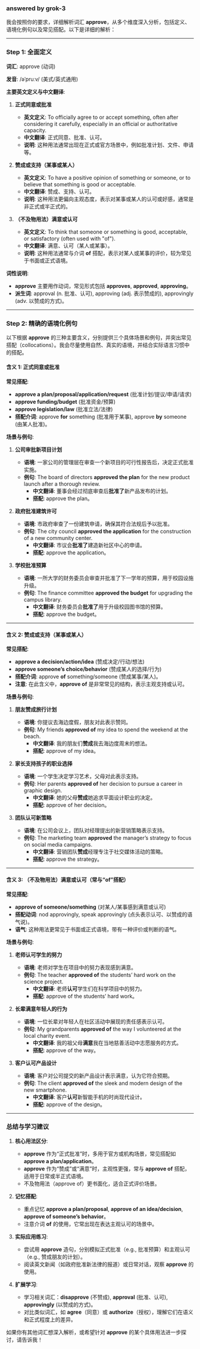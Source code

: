 ### answered by grok-3
我会按照你的要求，详细解析词汇 **approve**，从多个维度深入分析，包括定义、语境化例句以及常见搭配。以下是详细的解析：

---

### **Step 1: 全面定义**

**词汇**: approve (动词)

**发音**: /əˈpruːv/ (美式/英式通用)

**主要英文定义与中文翻译**:

1. **正式同意或批准**  
   - **英文定义**: To officially agree to or accept something, often after considering it carefully, especially in an official or authoritative capacity.  
   - **中文翻译**: 正式同意、批准、认可。  
   - **说明**: 这种用法通常出现在正式或官方场景中，例如批准计划、文件、申请等。

2. **赞成或支持（某事或某人）**  
   - **英文定义**: To have a positive opinion of something or someone, or to believe that something is good or acceptable.  
   - **中文翻译**: 赞成、支持、认可。  
   - **说明**: 这种用法更偏向主观态度，表示对某事或某人的认可或好感，通常是非正式或半正式的。

3. **（不及物用法）满意或认可**  
   - **英文定义**: To think that someone or something is good, acceptable, or satisfactory (often used with "of").  
   - **中文翻译**: 满意、认可（某人或某事）。  
   - **说明**: 这种用法通常与介词 **of** 搭配，表示对某人或某事的评价，较为常见于书面或正式语境。

**词性说明**:  
- **approve** 主要用作动词，常见形式包括 **approves**, **approved**, **approving**。  
- **派生词**: approval (n. 批准、认可), approving (adj. 表示赞成的), approvingly (adv. 以赞成的方式)。

---

### **Step 2: 精确的语境化例句**

以下根据 **approve** 的三种主要含义，分别提供三个具体场景和例句，并突出常见搭配（collocations）。我会尽量使用自然、真实的语境，并结合实际语言习惯中的搭配。

#### **含义 1: 正式同意或批准**

**常见搭配**:  
- **approve a plan/proposal/application/request** (批准计划/提议/申请/请求)  
- **approve funding/budget** (批准资金/预算)  
- **approve legislation/law** (批准立法/法律)  
- **搭配介词**: approve **for** something (批准用于某事), approve **by** someone (由某人批准)。

**场景与例句**:

1. **公司审批新项目计划**  
   - **语境**: 一家公司的管理层在审查一个新项目的可行性报告后，决定正式批准实施。  
   - **例句**: The board of directors **approved the plan** for the new product launch after a thorough review.  
     - **中文翻译**: 董事会经过彻底审查后**批准了**新产品发布的计划。  
     - **搭配**: approve the plan。

2. **政府批准建筑许可**  
   - **语境**: 市政府审查了一份建筑申请，确保其符合法规后予以批准。  
   - **例句**: The city council **approved the application** for the construction of a new community center.  
     - **中文翻译**: 市议会**批准了**建造新社区中心的申请。  
     - **搭配**: approve the application。

3. **学校批准预算**  
   - **语境**: 一所大学的财务委员会审查并批准了下一学年的预算，用于校园设施升级。  
   - **例句**: The finance committee **approved the budget** for upgrading the campus library.  
     - **中文翻译**: 财务委员会**批准了**用于升级校园图书馆的预算。  
     - **搭配**: approve the budget。

---

#### **含义 2: 赞成或支持（某事或某人）**

**常见搭配**:  
- **approve a decision/action/idea** (赞成决定/行动/想法)  
- **approve someone’s choice/behavior** (赞成某人的选择/行为)  
- **搭配介词**: approve **of** something/someone (赞成某事/某人)。  
- **注意**: 在此含义中，**approve of** 是非常常见的结构，表示主观支持或认可。

**场景与例句**:

1. **朋友赞成旅行计划**  
   - **语境**: 你提议去海边度假，朋友对此表示赞同。  
   - **例句**: My friends **approved of** my idea to spend the weekend at the beach.  
     - **中文翻译**: 我的朋友们**赞成**我去海边度周末的想法。  
     - **搭配**: approve of my idea。

2. **家长支持孩子的职业选择**  
   - **语境**: 一个学生决定学习艺术，父母对此表示支持。  
   - **例句**: Her parents **approved of** her decision to pursue a career in graphic design.  
     - **中文翻译**: 她的父母**赞成**她追求平面设计职业的决定。  
     - **搭配**: approve of her decision。

3. **团队认可新策略**  
   - **语境**: 在公司会议上，团队对经理提出的新营销策略表示支持。  
   - **例句**: The marketing team **approved** the manager’s strategy to focus on social media campaigns.  
     - **中文翻译**: 营销团队**赞成**经理专注于社交媒体活动的策略。  
     - **搭配**: approve the strategy。

---

#### **含义 3: （不及物用法）满意或认可（常与“of”搭配）**

**常见搭配**:  
- **approve of someone/something** (对某人/某事感到满意或认可)  
- **搭配动词**: nod approvingly, speak approvingly (点头表示认可、以赞成的语气说)。  
- **语气**: 这种用法更常见于书面或正式语境，带有一种评价或判断的语气。

**场景与例句**:

1. **老师认可学生的努力**  
   - **语境**: 老师对学生在项目中的努力表现感到满意。  
   - **例句**: The teacher **approved of** the students’ hard work on the science project.  
     - **中文翻译**: 老师**认可**学生们在科学项目中的努力。  
     - **搭配**: approve of the students’ hard work。

2. **长辈满意年轻人的行为**  
   - **语境**: 一位长辈对年轻人在社区活动中展现的责任感表示认可。  
   - **例句**: My grandparents **approved of** the way I volunteered at the local charity event.  
     - **中文翻译**: 我的祖父母**满意**我在当地慈善活动中志愿服务的方式。  
     - **搭配**: approve of the way。

3. **客户认可产品设计**  
   - **语境**: 客户对公司提交的新产品设计表示满意，认为它符合预期。  
   - **例句**: The client **approved of** the sleek and modern design of the new smartphone.  
     - **中文翻译**: 客户**认可**新智能手机的时尚现代设计。  
     - **搭配**: approve of the design。

---

### **总结与学习建议**

1. **核心用法区分**:
   - **approve** 作为“正式批准”时，多用于官方或机构场景，常见搭配如 **approve a plan/application**。
   - **approve** 作为“赞成”或“满意”时，主观性更强，常与 **approve of** 搭配，适用于日常或半正式语境。
   - 不及物用法（approve of）更书面化，适合正式评价场景。

2. **记忆搭配**:
   - 重点记忆 **approve a plan/proposal**, **approve of an idea/decision**, **approve of someone’s behavior**。
   - 注意介词 **of** 的使用，它常出现在表达主观认可的场景中。

3. **实际应用练习**:
   - 尝试用 **approve** 造句，分别模拟正式批准（e.g., 批准预算）和主观认可（e.g., 赞成朋友的计划）。
   - 阅读英文新闻（如政府批准新法律的报道）或日常对话，观察 **approve** 的使用。

4. **扩展学习**:
   - 学习相关词汇：**disapprove** (不赞成), **approval** (批准、认可), **approvingly** (以赞成的方式)。
   - 对比类似词汇，如 **agree**（同意）或 **authorize**（授权），理解它们在语义和正式程度上的差异。

如果你有其他词汇想深入解析，或希望针对 **approve** 的某个具体用法进一步探讨，请告诉我！